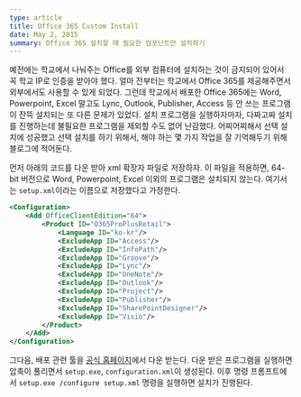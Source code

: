 ```yaml
---
type: article
title: Office 365 Custom Install
date: May 2, 2015
summary: Office 365 설치할 때 필요한 컴포넌트만 설치하기
---
```


예전에는 학교에서 나눠주는 Office를 외부 컴퓨터에 설치하는 것이 금지되어 있어서 꼭 학교 IP로 인증을 받아야 했다. 얼마 전부터는 학교에서 Office 365를 제공해주면서 외부에서도 사용할 수 있게 되었다. 그런데 학교에서 배포한 Office 365에는 Word, Powerpoint, Excel 말고도 Lync, Outlook, Publisher, Access 등 안 쓰는 프로그램이 잔뜩 설치되는 또 다른 문제가 있었다. 설치 프로그램을 실행하자마자, 다짜고짜 설치를 진행하는데 불필요한 프로그램을 제외할 수도 없어 난감했다. 어찌어찌해서 선택 설치에 성공했고 선택 설치를 하기 위해서, 해야 하는 몇 가지 작업을 잘 기억해두기 위해 블로그에 적어둔다.

먼저 아래의 코드를 다운 받아 xml 확장자 파일로 저장하자. 이 파일을 적용하면, 64-bit 버전으로 Word, Powerpoint, Excel 이외의 프로그램은 설치되지 않는다. 여기서는 `setup.xml`이라는 이름으로 저장했다고 가정한다.

```xml
<Configuration>
	<Add OfficeClientEdition="64">
		<Product ID="O365ProPlusRetail">
			<Language ID="ko-kr"/>
			<ExcludeApp ID="Access"/>
			<ExcludeApp ID="InfoPath"/>
			<ExcludeApp ID="Groove"/>
			<ExcludeApp ID="Lync"/>
			<ExcludeApp ID="OneNote"/>
			<ExcludeApp ID="Outlook"/>
			<ExcludeApp ID="Project"/>
			<ExcludeApp ID="Publisher"/>
			<ExcludeApp ID="SharePointDesigner"/>
			<ExcludeApp ID="Visio"/>
		</Product>
	</Add>
</Configuration>
```

그다음, 배포 관련 툴을 [공식 홈페이지](https://www.microsoft.com/en-us/download/details.aspx?id=49117)에서 다운 받는다. 다운 받은 프로그램을 실행하면 압축이 풀리면서 `setup.exe`, `configuration.xml`이 생성된다. 이후 명령 프롬프트에서 `setup.exe /configure setup.xml` 명령을 실행하면 설치가 진행된다.

